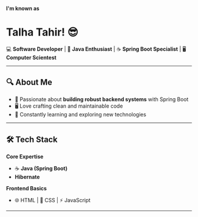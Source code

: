 #### I'm known as
# Talha Tahir! 😎

💻 **Software Developer** | 🌱 **Java Enthusiast** | ☕ **Spring Boot Specialist** | 🖥 **Computer Scientest** 

---

## 🔍 About Me
- 🌟 Passionate about **building robust backend systems** with Spring Boot
- 🖥️ Love crafting clean and maintainable code
- 🎯 Constantly learning and exploring new technologies

---

## 🛠 Tech Stack
**Core Expertise**  
- ☕ **Java (Spring Boot)**
- **Hibernate** 

**Frontend Basics**  
- 🌐 HTML | 🎨 CSS | ⚡ JavaScript  

---

<!--
**TalhahTahir/TalhahTahir** is a ✨ _special_ ✨ repository because its `README.md` (this file) appears on your GitHub profile.

Here are some ideas to get you started:

- 🔭 I’m currently working on ...
- 🌱 I’m currently learning ...
- 👯 I’m looking to collaborate on ...
- 🤔 I’m looking for help with ...
- 💬 Ask me about ...
- 📫 How to reach me: ...
- 😄 Pronouns: ...
- ⚡ Fun fact: ...
-->
